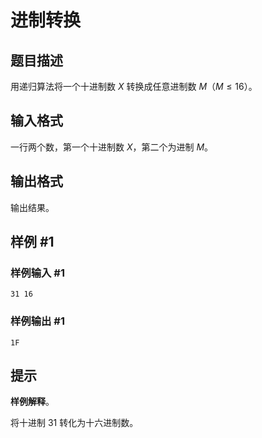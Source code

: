 # 进制转换

## 题目描述

用递归算法将一个十进制数 $X$ 转换成任意进制数 $M$（$M\le16$）。

## 输入格式

一行两个数，第一个十进制数 $X$，第二个为进制 $M$。

## 输出格式

输出结果。

## 样例 #1

### 样例输入 #1
```
31 16
```

### 样例输出 #1

```
1F
```

## 提示

**样例解释**。

将十进制 $31$ 转化为十六进制数。
